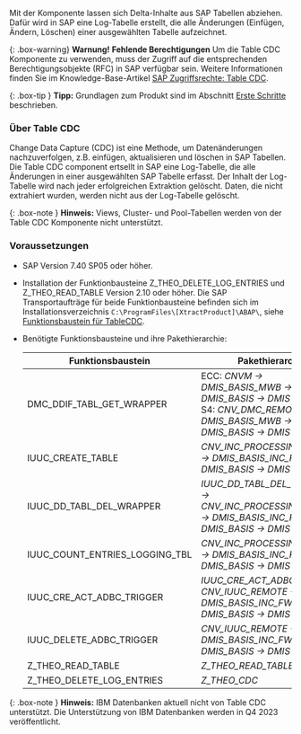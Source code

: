 Mit der Komponente lassen sich Delta-Inhalte aus SAP Tabellen abziehen. 
Dafür wird in SAP eine Log-Tabelle erstellt, die alle Änderungen (Einfügen, Ändern, Löschen) einer ausgewählten Tabelle aufzeichnet.


{: .box-warning}
**Warnung!** **Fehlende Berechtigungen**
Um die Table CDC Komponente zu verwenden, muss der Zugriff auf die entsprechenden Berechtigungsobjekte (RFC) in SAP verfügbar sein. 
Weitere Informationen finden Sie im Knowledge-Base-Artikel [SAP Zugriffsrechte: Table CDC](https://kb.theobald-software.com/sap/authority-objects-sap-user-rights#table-cdc).


{: .box-tip }
**Tipp:** Grundlagen zum Produkt sind im Abschnitt [Erste Schritte](./erste-schritte) beschrieben.

### Über Table CDC

Change Data Capture (CDC) ist eine Methode, um Datenänderungen nachzuverfolgen, z.B. einfügen, aktualisieren und löschen in SAP Tabellen.
Die Table CDC component ertsellt in SAP eine Log-Tabelle, die alle Änderungen in einer ausgewählten SAP Tabelle erfasst. 
Der Inhalt der Log-Tabelle wird nach jeder erfolgreichen Extraktion gelöscht. Daten, die nicht extrahiert wurden, werden nicht aus der Log-Tabelle gelöscht.


{: .box-note }
**Hinweis:** Views, Cluster- und Pool-Tabellen werden von der Table CDC Komponente nicht unterstützt.

### Voraussetzungen

- SAP Version 7.40 SP05 oder höher.
- Installation der Funktionbausteine Z_THEO_DELETE_LOG_ENTRIES und Z_THEO_READ_TABLE Version 2.10 oder höher. Die SAP Transportaufträge für beide Funktionbausteine befinden sich im Installationsverzeichnis
`C:\ProgramFiles\[XtractProduct]\ABAP\`, siehe [Funktionsbaustein für TableCDC](./sap-customizing/funktionsbaustein-fuer-tablecdc).
- Benötigte Funktionsbausteine und ihre Pakethierarchie:

	| Funktionsbaustein | Pakethierarchie |
	|-----------------|----------|
	| DMC_DDIF_TABL_GET_WRAPPER |ECC: *CNVM &rarr; DMIS_BASIS_MWB &rarr; DMIS_BASIS &rarr; DMIS* <br> S4: *CNV_DMC_REMOTE &rarr; DMIS_BASIS_MWB &rarr; DMIS_BASIS &rarr; DMIS*|
	| IUUC_CREATE_TABLE | *CNV_INC_PROCESSING_REMOTE &rarr; DMIS_BASIS_INC_FW &rarr; DMIS_BASIS &rarr; DMIS* |
	| IUUC_DD_TABL_DEL_WRAPPER | *IUUC_DD_TABL_DEL_WRAPPER &rarr; CNV_INC_PROCESSING_REMOTE &rarr; DMIS_BASIS_INC_FW &rarr; DMIS_BASIS &rarr; DMIS* |
	| IUUC_COUNT_ENTRIES_LOGGING_TBL | *CNV_INC_PROCESSING_REMOTE &rarr; DMIS_BASIS_INC_FW &rarr; DMIS_BASIS &rarr; DMIS* |
	| IUUC_CRE_ACT_ADBC_TRIGGER | *IUUC_CRE_ACT_ADBC_TRIGGER : CNV_IUUC_REMOTE &rarr; DMIS_BASIS_INC_FW &rarr; DMIS_BASIS &rarr; DMIS* |
	| IUUC_DELETE_ADBC_TRIGGER | *CNV_IUUC_REMOTE &rarr; DMIS_BASIS_INC_FW &rarr; DMIS_BASIS &rarr; DMIS* |
	| Z_THEO_READ_TABLE | *Z_THEO_READ_TABLE* |
	| Z_THEO_DELETE_LOG_ENTRIES | *Z_THEO_CDC* |

{: .box-note }
**Hinweis:** IBM Datenbanken aktuell nicht von Table CDC unterstützt. Die Unterstützung von IBM Datenbanken werden in Q4 2023 veröffentlicht.

<!---

- Zugriff auf die entsprechenden Berechtigungsobjekte (RFC) in SAP muss gewährleistet sein, siehe [SAP Zugriffsrechte: Table](https://kb.theobald-software.com/sap/authority-objects-sap-user-rights#table).
- Der Benutzer, mit dem die SAp-Verbindung aufgebaut wird, muss SAP Tabellen erstellen dürfen, siehe [SAP Verbindung - Authentication](./erste-schritte/sap-verbindungen-anlegen#authentication).
-->

